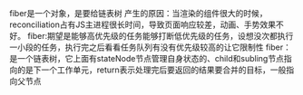 fiber是一个对象，是要给链表树
产生的原因：当渲染的组件很大的时候，reconciliation占有JS主进程很长时间，导致页面响应较差，动画、手势效果不好。
fiber:期望是能够高优先级的任务能够打断低优先级的任务，设想没次都执行一小段的任务，执行完之后看看任务队列有没有优先级较高的让它限制性
fiber：是一个链表树，它上面有stateNode节点管理自身状态的、child和subling节点指向的是下一个工作单元，return表示处理完后要返回的结果要合并的目标，一般指向父节点